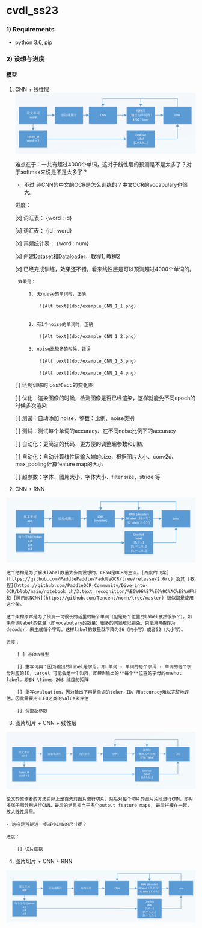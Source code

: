 # cvdl_ss23
### 1) Requirements
 * python 3.6, pip

### 2) 设想与进度

#### 模型

1. CNN + 线性层
![Alt text](doc/CNN_structure.png)

    难点在于：一共有超过4000个单词，这对于线性层的预测是不是太多了？对于softmax来说是不是太多了？

    - 不过 纯CNN的中文的OCR是怎么训练的？中文OCR的vocabulary也很大。

    进度：
    
    [x] 词汇表： \{word : id\}

    [x] 词汇表： \{id : word\}

    [x] 词频统计表： \{word : num\}

    [x] 创建Dataset和Dataloader，[教程1](https://pytorch.org/tutorials/beginner/data_loading_tutorial.html), [教程2](https://pytorch.org/tutorials/beginner/basics/data_tutorial.html)

    [x] 已经完成训练，效果还不错。看来线性层是可以预测超过4000个单词的。

        效果是：

            1. 无noise的单词时，正确

                ![Alt text](doc/example_CNN_1_1.png)


            2. 有1个noise的单词时，正确

                ![Alt text](doc/example_CNN_1_2.png)

            3. noise比较多的时候，错误

                ![Alt text](doc/example_CNN_1_3.png)
                
                ![Alt text](doc/example_CNN_1_4.png)

    [ ] 绘制训练时loss和acc的变化图

    [ ] 优化：渲染图像的时候，检测图像是否已经渲染，这样就能免不同epoch的时候多次渲染

    [ ] 测试：自动添加 noise，参数：比例、noise类别
 
    [ ] 测试：测试每个单词的accuracy、在不同noise比例下的accuracy
 
    [ ] 自动化：更简洁的代码、更方便的调整超参数和训练

    [ ] 自动化：自动计算线性层输入端的size，根据图片大小、conv2d、max_pooling计算feature map的大小
 
    [ ] 超参数：字体、图片大小、字体大小、filter size、stride 等

1. CNN + RNN

![Alt text](doc/CRNN_structure.png)

    这个结构是为了解决label数量太多而设想的，CRNN是OCR的主流。[百度的飞桨](https://github.com/PaddlePaddle/PaddleOCR/tree/release/2.6rc) 及其 [教程](https://github.com/PaddleOCR-Community/Dive-into-OCR/blob/main/notebook_ch/3.text_recognition/%E6%96%87%E6%9C%AC%E8%AF%86%E5%88%AB%E7%90%86%E8%AE%BA%E9%83%A8%E5%88%86.ipynb)  和 [腾讯的NCNN](https://github.com/Tencent/ncnn/tree/master) 貌似都是使用这个架。

    这个架构原本是为了预测一句很长的话里的每个单词（但是每个位置的label依然很多？）。如果单词label的数量（即vocabulary的数量）很多的问题难以避免，只能用RNN作为decoder，来生成每个字母。这样label的数量就下降为26（纯小写）或者52（大小写）。

    进度：

        [ ] 写RNN模型

        [] 重写词典：因为输出的label是字母，即 单词 - 单词的每个字母 - 单词的每个字母对应的ID，target 可能会是一个矩阵，即RNN输出的**每个**位置的字母的onehot label。即$N \times 26$ 维度的矩阵

        [] 重写evaluation，因为输出不再是单词的token ID，用accuracy难以完整地评估，因此需要用BLEU之类的value来评估

        [] 调整超参数



3. 图片切片 + CNN + 线性层

![Alt text](doc/CNN_slice_structure.png)

    论文的原作者的方法实际上是首先对图片进行切片，然后对每个切片的图片片段进行CNN，即对多张子图分别进行CNN，最后的结果相当于多个output feature maps, 最后拼接在一起，放入线性层里。

    - 这样是否能进一步减小CNN的尺寸呢？

    进度：

        [] 切片函数


4. 图片切片 + CNN + RNN

![Alt text](doc/CRNN_slice_structure.png)

